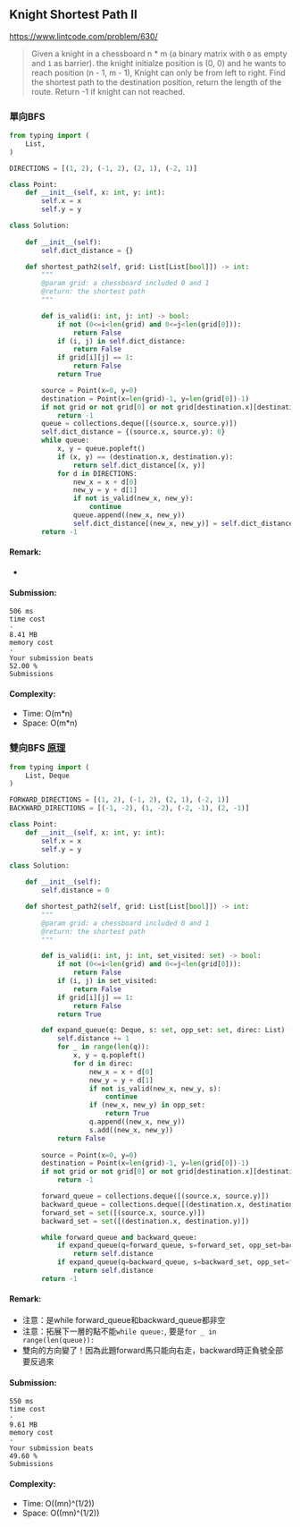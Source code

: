 ## Knight Shortest Path II
https://www.lintcode.com/problem/630/
>Given a knight in a chessboard n * m (a binary matrix with `0` as empty and `1` as barrier). the knight initialze position is (0, 0) and he wants to reach position (n - 1, m - 1), Knight can only be from left to right. Find the shortest path to the destination position, return the length of the route. 
>Return -1 if knight can not reached.

### 單向BFS

```python
from typing import (
    List,
)

DIRECTIONS = [(1, 2), (-1, 2), (2, 1), (-2, 1)]

class Point:
    def __init__(self, x: int, y: int):
        self.x = x
        self.y = y

class Solution:
    
    def __init__(self):
        self.dict_distance = {}

    def shortest_path2(self, grid: List[List[bool]]) -> int:
        """
        @param grid: a chessboard included 0 and 1
        @return: the shortest path
        """

        def is_valid(i: int, j: int) -> bool:
            if not (0<=i<len(grid) and 0<=j<len(grid[0])):
                return False
            if (i, j) in self.dict_distance:
                return False
            if grid[i][j] == 1:
                return False
            return True

        source = Point(x=0, y=0)
        destination = Point(x=len(grid)-1, y=len(grid[0])-1)
        if not grid or not grid[0] or not grid[destination.x][destination.y]==0:
            return -1
        queue = collections.deque([(source.x, source.y)])
        self.dict_distance = {(source.x, source.y): 0}
        while queue:
            x, y = queue.popleft()
            if (x, y) == (destination.x, destination.y):
                return self.dict_distance[(x, y)]
            for d in DIRECTIONS:
                new_x = x + d[0]
                new_y = y + d[1]
                if not is_valid(new_x, new_y):
                    continue
                queue.append((new_x, new_y))
                self.dict_distance[(new_x, new_y)] = self.dict_distance[(x, y)] + 1
        return -1
```
#### Remark:
- 
#### Submission:
```
506 ms
time cost
·
8.41 MB
memory cost
·
Your submission beats
52.00 %
Submissions
```
#### Complexity:
- Time: O(m*n)
- Space: O(m*n)

### 雙向BFS [原理](https://github.com/chkao831/Algo_learning_notes/tree/main/BFS#雙向bfs-bidirectional-bfs)

```python
from typing import (
    List, Deque
)

FORWARD_DIRECTIONS = [(1, 2), (-1, 2), (2, 1), (-2, 1)]
BACKWARD_DIRECTIONS = [(-1, -2), (1, -2), (-2, -1), (2, -1)]

class Point:
    def __init__(self, x: int, y: int):
        self.x = x
        self.y = y

class Solution:
    
    def __init__(self):
        self.distance = 0

    def shortest_path2(self, grid: List[List[bool]]) -> int:
        """
        @param grid: a chessboard included 0 and 1
        @return: the shortest path
        """

        def is_valid(i: int, j: int, set_visited: set) -> bool:
            if not (0<=i<len(grid) and 0<=j<len(grid[0])):
                return False
            if (i, j) in set_visited:
                return False
            if grid[i][j] == 1:
                return False
            return True

        def expand_queue(q: Deque, s: set, opp_set: set, direc: List) -> bool:
            self.distance += 1
            for _ in range(len(q)):
                x, y = q.popleft()
                for d in direc:
                    new_x = x + d[0]
                    new_y = y + d[1]
                    if not is_valid(new_x, new_y, s):
                        continue
                    if (new_x, new_y) in opp_set:
                        return True
                    q.append((new_x, new_y))
                    s.add((new_x, new_y))
            return False
        
        source = Point(x=0, y=0)
        destination = Point(x=len(grid)-1, y=len(grid[0])-1)
        if not grid or not grid[0] or not grid[destination.x][destination.y]==0:
            return -1

        forward_queue = collections.deque([(source.x, source.y)])
        backward_queue = collections.deque([(destination.x, destination.y)])
        forward_set = set([(source.x, source.y)])
        backward_set = set([(destination.x, destination.y)])

        while forward_queue and backward_queue:
            if expand_queue(q=forward_queue, s=forward_set, opp_set=backward_set, direc=FORWARD_DIRECTIONS):
                return self.distance
            if expand_queue(q=backward_queue, s=backward_set, opp_set=forward_set, direc=BACKWARD_DIRECTIONS):
                return self.distance
        return -1
```
#### Remark:
- 注意：是while forward_queue和backward_queue都非空
- 注意：拓展下一層的點不能`while queue:`, 要是`for _ in range(len(queue)):`
- 雙向的方向變了！因為此題forward馬只能向右走，backward時正負號全部要反過來
#### Submission:
```
550 ms
time cost
·
9.61 MB
memory cost
·
Your submission beats
49.60 %
Submissions
```
#### Complexity:
- Time: O((mn)^(1/2))
- Space: O((mn)^(1/2))
